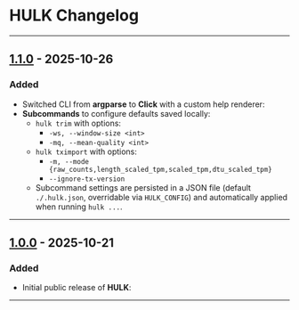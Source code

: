 # **HULK** Changelog
---

## [1.1.0] - 2025-10-26
### Added
- Switched CLI from **argparse** to **Click** with a custom help renderer:
- **Subcommands** to configure defaults saved locally:
  - `hulk trim` with options:
    - `-ws, --window-size <int>`
    - `-mq, --mean-quality <int>`
  - `hulk tximport` with options:
    - `-m, --mode {raw_counts,length_scaled_tpm,scaled_tpm,dtu_scaled_tpm}`
    - `--ignore-tx-version`
  - Subcommand settings are persisted in a JSON file (default `./.hulk.json`, overridable via `HULK_CONFIG`) and automatically applied when running `hulk ...`.

---

## [1.0.0] - 2025-10-21
### Added
- Initial public release of **HULK**:
---

[1.1.0]: https://github.com/m13paiva/hulk/releases/tag/v1.1.0
[1.0.0]: https://github.com/m13paiva/hulk/releases/tag/v1.0.0

